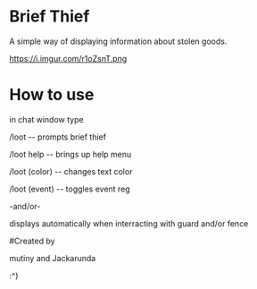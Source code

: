 # Brief Thief
A simple way of displaying information about stolen goods.

https://i.imgur.com/r1oZsnT.png

# How to use

in chat window type

/loot  -- prompts brief thief

/loot help -- brings up help menu

/loot (color) -- changes text color

/loot (event) -- toggles event reg

-and/or-

displays automatically when interracting with guard and/or fence

#Created by

mutiny and Jackarunda

:^)
